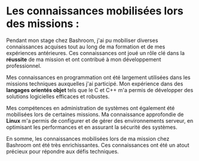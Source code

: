 # Les connaissances mobilisées lors des missions :

Pendant mon stage chez Bashroom, j'ai pu mobiliser diverses connaissances acquises tout au long de ma formation et de mes expériences antérieures. Ces connaissances ont joué un rôle clé dans la **réussite** de ma mission et ont contribué à mon développement professionnel.

Mes connaissances en programmation ont été largement utilisées dans les missions techniques auxquelles j'ai participé. Mon expérience dans des **langages orientés objet** tels que le C et C++ m'a permis de développer des solutions logicielles efficaces et robustes.

Mes compétences en administration de systèmes ont également été mobilisées lors de certaines missions. Ma connaissance approfondie de **Linux** m'a permis de configurer et de gérer des environnements serveur, en optimisant les performances et en assurant la sécurité des systèmes.

En somme, les connaissances mobilisées lors de ma mission chez Bashroom ont été très enrichissantes. Ces connaissances ont été un atout précieux pour répondre aux défis techniques.